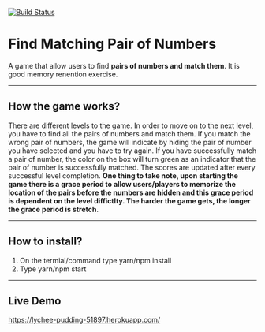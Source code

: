 [![Build Status](https://travis-ci.org/AlnurFaisal/Match-Pair-of-Numbers.svg?branch=master)](https://travis-ci.org/AlnurFaisal/Match-Pair-of-Numbers)
# Find Matching Pair of Numbers

A game that allow users to find **pairs of numbers and match them**. It is good memory renention exercise.

---
## How the game works?

There are different levels to the game. In order to move on to the next level, you have to find all the pairs of numbers and match them. If you match the wrong pair of numbers, the game will indicate by hiding the pair of number you have selected and you have to try again. If you have successfully match a pair of number, the color on the box will turn green as an indicator that the pair of number is successfully matched. The scores are updated after every successful level completion. **One thing to take note, upon starting the game there is a grace period to allow users/players to memorize the location of the pairs before the numbers are hidden and this grace period is dependent on the level diffictlty. The harder the game gets, the longer the grace period is stretch**.

---

## How to install?

1) On the termial/command type yarn/npm install
2) Type yarn/npm start

---

## Live Demo

https://lychee-pudding-51897.herokuapp.com/

